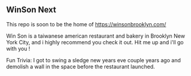 ## WinSon Next

This repo is soon to be the home of https://winsonbrooklyn.com/

Win Son is a taiwanese american restaurant and bakery in Brooklyn New York City, and i highly recommend you check it out. Hit me up and i'll go with you !

Fun Trivia: I got to swing a sledge new years eve couple years ago and demolish a wall in the space before the restaurant launched.
